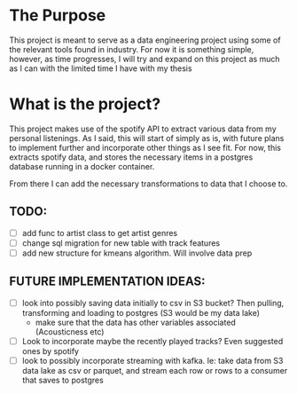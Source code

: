 # The Purpose
This project is meant to serve as a data engineering project using some of the
relevant tools found in industry. For now it is something simple, however, as
time progresses, I will try and expand on this project as much as I can with the
limited time I have with my thesis

# What is the project?
This project makes use of the spotify API to extract various data from my
personal listenings. As I said, this will start of simply as is, with future
plans to implement further and incorporate other things as I see fit. For now,
this extracts spotify data, and stores the necessary items in a postgres
database running in a docker container. 

From there I can add the necessary transformations to data that I choose to.

## TODO:
- [ ] add func to artist class to get artist genres
- [ ] change sql migration for new table with track features
- [ ] add new structure for kmeans algorithm. Will involve data prep

## FUTURE IMPLEMENTATION IDEAS:
- [ ] look into possibly saving data initially to csv in S3 bucket? Then
  pulling, transforming and loading to postgres (S3 would be my data lake)
    - make sure that the data has other variables associated (Acousticness etc)
- [ ] Look to incorporate maybe the recently played tracks? Even suggested ones
  by spotify
- [ ] look to possibly incorporate streaming with kafka. Ie: take data from S3
  data lake as csv or parquet, and stream each row or rows to a consumer that
  saves to postgres
